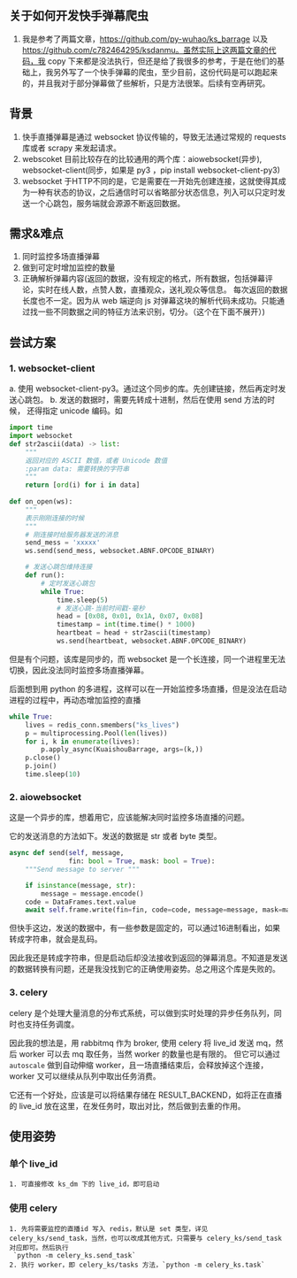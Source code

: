 
## 关于如何开发快手弹幕爬虫

1. 我是参考了两篇文章，https://github.com/py-wuhao/ks_barrage 以及 https://github.com/c782464295/ksdanmu。虽然实际上这两篇文章的代码，我 copy 下来都是没法执行，但还是给了我很多的参考，于是在他们的基础上，我另外写了一个快手弹幕的爬虫，至少目前，这份代码是可以跑起来的，并且我对于部分弹幕做了些解析，只是方法很笨。后续有空再研究。

## 背景

1. 快手直播弹幕是通过 websocket 协议传输的，导致无法通过常规的 requests 库或者 scrapy 来发起请求。
2. webscoket 目前比较存在的比较通用的两个库：aiowebsocket(异步), websocket-client(同步，如果是 py3 ，pip install websocket-client-py3) 
3. websocket 于HTTP不同的是，它是需要在一开始先创建连接，这就使得其成为一种有状态的协议，之后通信时可以省略部分状态信息，列入可以只定时发送一个心跳包，服务端就会源源不断返回数据。




## 需求&难点
1. 同时监控多场直播弹幕
2. 做到可定时增加监控的数量
3. 正确解析弹幕内容(返回的数据，没有规定的格式，所有数据，包括弹幕评论，实时在线人数，点赞人数，直播观众，送礼观众等信息。
    每次返回的数据长度也不一定。因为从 web 端逆向 js 对弹幕这块的解析代码未成功。只能通过找一些不同数据之间的特征方法来识别，切分。（这个在下面不展开）)

## 尝试方案

### 1. websocket-client
a. 使用 websocket-client-py3。通过这个同步的库。先创建链接，然后再定时发送心跳包。
b. 发送的数据时，需要先转成十进制，然后在使用 send 方法的时候， 还得指定 unicode 编码。如
```python
import time
import websocket
def str2ascii(data) -> list:
    """
    返回对应的 ASCII 数值，或者 Unicode 数值
    :param data: 需要转换的字符串
    """
    return [ord(i) for i in data]
    
def on_open(ws):
    """
    表示刚刚连接的时候
    """
    # 刚连接时给服务器发送的消息
    send_mess = 'xxxxx'
    ws.send(send_mess, websocket.ABNF.OPCODE_BINARY)

    # 发送心跳包维持连接
    def run():
        # 定时发送心跳包
        while True:
            time.sleep(5)
            # 发送心跳-当前时间戳-毫秒
            head = [0x08, 0x01, 0x1A, 0x07, 0x08]
            timestamp = int(time.time() * 1000)
            heartbeat = head + str2ascii(timestamp)
            ws.send(heartbeat, websocket.ABNF.OPCODE_BINARY)
```
 
但是有个问题，该库是同步的，而 websocket 是一个长连接，同一个进程里无法切换，因此没法同时监控多场直播弹幕。

后面想到用 python 的多进程，这样可以在一开始监控多场直播，但是没法在启动进程的过程中，再动态增加监控的直播
```python
while True:
    lives = redis_conn.smembers("ks_lives")
    p = multiprocessing.Pool(len(lives))
    for i, k in enumerate(lives):
        p.apply_async(KuaishouBarrage, args=(k,))
    p.close()
    p.join()
    time.sleep(10)
```
### 2. aiowebsocket
这是一个异步的库，想着用它，应该能解决同时监控多场直播的问题。

它的发送消息的方法如下。发送的数据是 str 或者 byte 类型。

```python
async def send(self, message,
               fin: bool = True, mask: bool = True):
    """Send message to server """

    if isinstance(message, str):
        message = message.encode()
    code = DataFrames.text.value
    await self.frame.write(fin=fin, code=code, message=message, mask=mask)

```

但快手这边，发送的数据中，有一些参数是固定的，可以通过16进制看出，如果转成字符串，就会是乱码。

因此我还是转成字符串，但是启动后却没法接收到返回的弹幕消息。不知道是发送的数据转换有问题，还是我没找到它的正确使用姿势。总之用这个库是失败的。

### 3. celery
celery 是个处理大量消息的分布式系统，可以做到实时处理的异步任务队列，同时也支持任务调度。

因此我的想法是，用 rabbitmq 作为 broker, 使用 celery 将 live_id 发送 mq，然后 worker 可以去 mq 取任务，当然 worker 的数量也是有限的。
但它可以通过 `autoscale` 做到自动伸缩 worker，且一场直播结束后，会释放掉这个连接，worker 又可以继续从队列中取出任务消费。

它还有一个好处，应该是可以将结果存储在 RESULT_BACKEND，如将正在直播的 live_id 放在这里，在发任务时，取出对比，然后做到去重的作用。
 

## 使用姿势

### 单个 live_id
    1. 可直接修改 ks_dm 下的 live_id，即可启动
    
### 使用 celery
    1. 先将需要监控的直播id 写入 redis，默认是 set 类型，详见 celery_ks/send_task，当然，也可以改成其他方式，只需要与 celery_ks/send_task 对应即可。然后执行
     `python -m celery_ks.send_task` 
    2. 执行 worker，即 celery_ks/tasks 方法，`python -m celery_ks.task`

